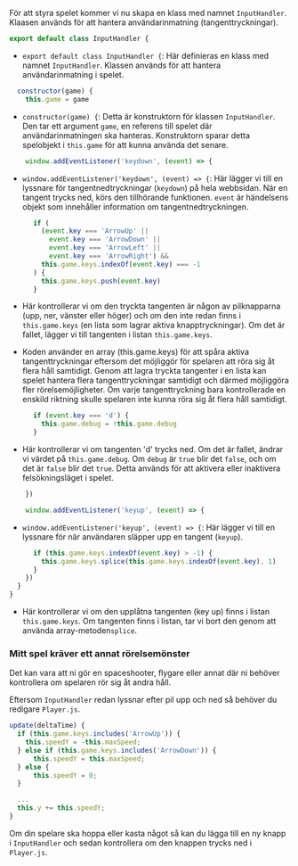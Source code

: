 För att styra spelet kommer vi nu skapa en klass med namnet `InputHandler`. Klaasen används för att hantera användarinmatning (tangenttryckningar).

```javascript
export default class InputHandler {
```

- `export default class InputHandler {`: Här definieras en klass med namnet `InputHandler`. Klassen används för att hantera användarinmatning i spelet.

```javascript
  constructor(game) {
    this.game = game
```

- `constructor(game) {`: Detta är konstruktorn för klassen `InputHandler`. Den tar ett argument `game`, en referens till spelet där användarinmatningen ska hanteras. Konstruktorn sparar detta spelobjekt i `this.game` för att kunna använda det senare.

```javascript
    window.addEventListener('keydown', (event) => {
```

- `window.addEventListener('keydown', (event) => {`: Här lägger vi till en lyssnare för tangentnedtryckningar (`keydown`) på hela webbsidan. När en tangent trycks ned, körs den tillhörande funktionen. `event` är händelsens objekt som innehåller information om tangentnedtryckningen.

```javascript
      if (
        (event.key === 'ArrowUp' ||
          event.key === 'ArrowDown' ||
          event.key === 'ArrowLeft' ||
          event.key === 'ArrowRight') &&
        this.game.keys.indexOf(event.key) === -1
      ) {
        this.game.keys.push(event.key)
      }
```

- Här kontrollerar vi om den tryckta tangenten är någon av pilknapparna (upp, ner, vänster eller höger) och om den inte redan finns i `this.game.keys` (en lista som lagrar aktiva knapptryckningar). Om det är fallet, lägger vi till tangenten i listan `this.game.keys`.

- Koden använder en array (this.game.keys) för att spåra aktiva tangenttryckningar eftersom det möjliggör för spelaren att röra sig åt flera håll samtidigt. Genom att lagra tryckta tangenter i en lista kan spelet hantera flera tangenttryckningar samtidigt och därmed möjliggöra fler rörelsemöjligheter. Om varje tangenttryckning bara kontrollerade en enskild riktning skulle spelaren inte kunna röra sig åt flera håll samtidigt.

```javascript
      if (event.key === 'd') {
        this.game.debug = !this.game.debug
      }
```

- Här kontrollerar vi om tangenten 'd' trycks ned. Om det är fallet, ändrar vi värdet på `this.game.debug`. Om `debug` är `true` blir det `false`, och om det är `false` blir det `true`. Detta används för att aktivera eller inaktivera felsökningsläget i spelet.

```javascript
    })

    window.addEventListener('keyup', (event) => {
```

- `window.addEventListener('keyup', (event) => {`: Här lägger vi till en lyssnare för när användaren släpper upp en tangent (`keyup`).

```javascript
      if (this.game.keys.indexOf(event.key) > -1) {
        this.game.keys.splice(this.game.keys.indexOf(event.key), 1)
      }
    })
  }
}
```

- Här kontrollerar vi om den upplåtna tangenten (key up) finns i listan `this.game.keys`. Om tangenten finns i listan, tar vi bort den genom att använda array-metoden`splice`.


### Mitt spel kräver ett annat rörelsemönster

Det kan vara att ni gör en spaceshooter, flygare eller annat där ni behöver kontrollera om spelaren rör sig åt andra håll.

Eftersom `InputHandler` redan lyssnar efter pil upp och ned så behöver du redigare `Player.js`.

```javascript
update(deltaTime) {
  if (this.game.keys.includes('ArrowUp')) {
    this.speedY = -this.maxSpeed;
  } else if (this.game.keys.includes('ArrowDown')) {
      this.speedY = this.maxSpeed;
  } else {
      this.speedY = 0;
  }

  ...
  this.y += this.speedY;
}
```

Om din spelare ska hoppa eller kasta något så kan du lägga till en ny knapp i `InputHandler` och sedan kontrollera om den knappen trycks ned i `Player.js`.